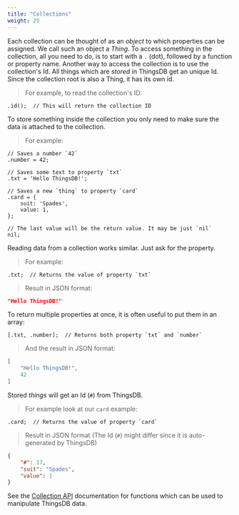 ```yaml
---
title: "Collections"
weight: 25
---
```


Each collection can be thought of as an *object* to which properties can be
assigned. We call such an object a *Thing*. To access something in the collection, all you need to do,
is to start with a `.` (dot), followed by a function or property name. Another way to access
the collection is to use the collection's Id. All things which are *stored* in
ThingsDB get an unique Id. Since the collection root is also a Thing, it has its own
id.

> For example, to read the collection's ID:

```thingsdb,should_pass
.id();  // This will return the collection ID
```

To store something inside the collection you only need to make sure the data is attached to the collection.

> For example:

```thingsdb,should_pass
// Saves a number `42`
.number = 42;

// Saves some text to property `txt`
.txt = 'Hello ThingsDB!';

// Saves a new `thing` to property `card`
.card = {
    suit: 'Spades',
    value: 1,
};

// The last value will be the return value. It may be just `nil`
nil;
```

Reading data from a collection works similar. Just ask for the property.

>For example:

```thingsdb,syntax_only
.txt;  // Returns the value of property `txt`
```

> Result in JSON format:

```json
"Hello ThingsDB!"
```

To return multiple properties at once, it is often useful to put them in an array:

```thingsdb,syntax_only
[.txt, .number];  // Returns both property `txt` and `number`
```

> And the result in JSON format:

```json
[
    "Hello ThingsDB!",
    42
]
```

Stored *things* will get an Id (`#`) from ThingsDB.

> For example look at our `card` example:

```thingsdb,syntax_only
.card;  // Returns the value of property `card`
```

> Result in JSON format (The Id (`#`) might differ since it is auto-generated by ThingsDB)

```json
{
    "#": 17,
    "suit": "Spades",
    "value": 1
}
```

See the [Collection API](../../collection-api) documentation for functions which can be used to manipulate ThingsDB data.
